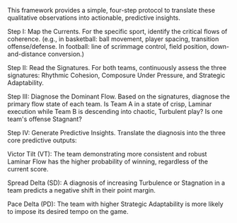 This framework provides a simple, four-step protocol to translate these qualitative observations into actionable, predictive insights.

Step I: Map the Currents. For the specific sport, identify the critical flows of coherence. (e.g., in basketball: ball movement, player spacing, transition offense/defense. In football: line of scrimmage control, field position, down-and-distance conversion.)

Step II: Read the Signatures. For both teams, continuously assess the three signatures: Rhythmic Cohesion, Composure Under Pressure, and Strategic Adaptability.

Step III: Diagnose the Dominant Flow. Based on the signatures, diagnose the primary flow state of each team. Is Team A in a state of crisp, Laminar execution while Team B is descending into chaotic, Turbulent play? Is one team's offense Stagnant?

Step IV: Generate Predictive Insights. Translate the diagnosis into the three core predictive outputs:

Victor Tilt (VT): The team demonstrating more consistent and robust Laminar Flow has the higher probability of winning, regardless of the current score.

Spread Delta (SD): A diagnosis of increasing Turbulence or Stagnation in a team predicts a negative shift in their point margin.

Pace Delta (PD): The team with higher Strategic Adaptability is more likely to impose its desired tempo on the game.